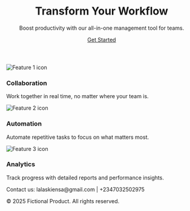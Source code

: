 <!DOCTYPE html>
<html lang="en">
<head>
  <meta charset="UTF-8" />
  <meta name="viewport" content="width=device-width, initial-scale=1.0"/>
  <title>Fictional Product</title>
  <link rel="stylesheet" href="styles.css"/>
</head>
<body>
  <header class="hero">
    <div class="hero-content">
      <h1>Transform Your Workflow</h1>
      <p>Boost productivity with our all-in-one management tool for teams.</p>
      <a href="#" class="cta-button">Get Started</a>
    </div>
  </header>

  <section class="features">
    <div class="feature">
      <img src="/Picture/Photo of Emmanuel Nsa/64" alt="Feature 1 icon" />
      <h3>Collaboration</h3>
      <p>Work together in real time, no matter where your team is.</p>
    </div>
    <div class="feature">
      <img src="/Picture/Photo of Emmanuel Nsa/64" alt="Feature 2 icon" />
      <h3>Automation</h3>
      <p>Automate repetitive tasks to focus on what matters most.</p>
    </div>
    <div class="feature">
      <img src="/Picture/Photo of Emmanuel Nsa/64" alt="Feature 3 icon" />
      <h3>Analytics</h3>
      <p>Track progress with detailed reports and performance insights.</p>
    </div>
  </section>

  <footer class="footer">
    <div>
      <p>Contact us: lalaskiensa@gmail.com | +2347032502975</p>
      <p>&copy; 2025 Fictional Product. All rights reserved.</p>
    </div>
  </footer>
</body>
</html>



